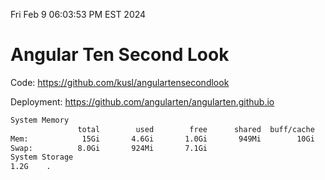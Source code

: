 Fri Feb  9 06:03:53 PM EST 2024

# Angular Ten Second Look

Code: https://github.com/kusl/angulartensecondlook

Deployment: https://github.com/angularten/angularten.github.io

```bash
System Memory
               total        used        free      shared  buff/cache   available
Mem:            15Gi       4.6Gi       1.0Gi       949Mi        10Gi        10Gi
Swap:          8.0Gi       924Mi       7.1Gi
System Storage
1.2G	.
